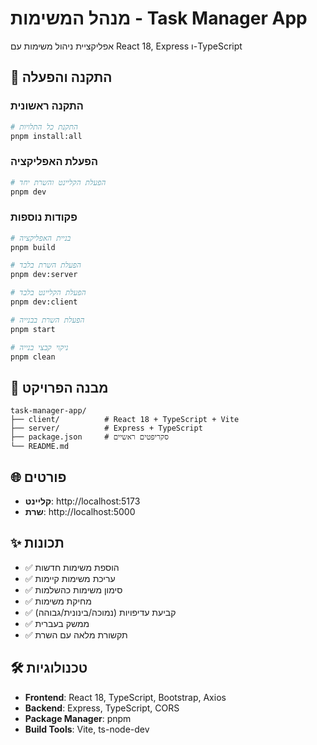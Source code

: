 # מנהל המשימות - Task Manager App

אפליקציית ניהול משימות עם React 18, Express ו-TypeScript

## 🚀 התקנה והפעלה

### התקנה ראשונית

```bash
# התקנת כל התלויות
pnpm install:all
```

### הפעלת האפליקציה

```bash
# הפעלת הקליינט והשרת יחד
pnpm dev
```

### פקודות נוספות

```bash
# בניית האפליקציה
pnpm build

# הפעלת השרת בלבד
pnpm dev:server

# הפעלת הקליינט בלבד
pnpm dev:client

# הפעלת השרת בבנייה
pnpm start

# ניקוי קבצי בנייה
pnpm clean
```

## 📁 מבנה הפרויקט

```
task-manager-app/
├── client/          # React 18 + TypeScript + Vite
├── server/          # Express + TypeScript
├── package.json     # סקריפטים ראשיים
└── README.md
```

## 🌐 פורטים

- **קליינט**: http://localhost:5173
- **שרת**: http://localhost:5000

## ✨ תכונות

- ✅ הוספת משימות חדשות
- ✅ עריכת משימות קיימות
- ✅ סימון משימות כהשלמות
- ✅ מחיקת משימות
- ✅ קביעת עדיפויות (נמוכה/בינונית/גבוהה)
- ✅ ממשק בעברית
- ✅ תקשורת מלאה עם השרת

## 🛠 טכנולוגיות

- **Frontend**: React 18, TypeScript, Bootstrap, Axios
- **Backend**: Express, TypeScript, CORS
- **Package Manager**: pnpm
- **Build Tools**: Vite, ts-node-dev
